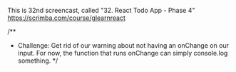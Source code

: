 This is 32nd screencast, called "32. React Todo App - Phase 4"
https://scrimba.com/course/glearnreact


/**
 * Challenge: Get rid of our warning about not having an onChange on our input. For now, the function that runs onChange can simply console.log something.
 */